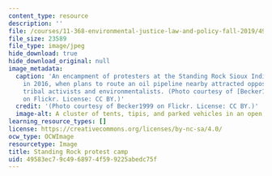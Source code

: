 ```yaml
---
content_type: resource
description: ''
file: /courses/11-368-environmental-justice-law-and-policy-fall-2019/49583ec79c4968974f599225abedc75f_11-368f19.jpg
file_size: 23589
file_type: image/jpeg
hide_download: true
hide_download_original: null
image_metadata:
  caption: 'An encampment of protesters at the Standing Rock Sioux Indian Reservation
    in 2016, when plans to route an oil pipeline nearby attracted opposition from
    tribal activists and environmentalists. (Photo courtesy of [Becker1999](https://www.flickr.com/photos/becker271/31046295083/)
    on Flickr. License: CC BY.)'
  credit: '(Photo courtesy of Becker1999 on Flickr. License: CC BY.)'
  image-alt: A cluster of tents, tipis, and parked vehicles in an open, treeless landscape.
learning_resource_types: []
license: https://creativecommons.org/licenses/by-nc-sa/4.0/
ocw_type: OCWImage
resourcetype: Image
title: Standing Rock protest camp
uid: 49583ec7-9c49-6897-4f59-9225abedc75f
---
```


